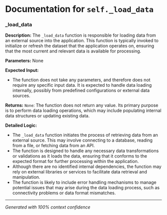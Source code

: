 # Documentation for `self._load_data`

### _load_data

**Description:**
The `_load_data` function is responsible for loading data from an external source into the application. This function is typically invoked to initialize or refresh the dataset that the application operates on, ensuring that the most current and relevant data is available for processing.

**Parameters:**
None

**Expected Input:**
- The function does not take any parameters, and therefore does not require any specific input data. It is expected to handle data loading internally, possibly from predefined configurations or external data sources.

**Returns:**
`None`: The function does not return any value. Its primary purpose is to perform data loading operations, which may include populating internal data structures or updating existing data.

**Detailed Logic:**
- The `_load_data` function initiates the process of retrieving data from an external source. This may involve connecting to a database, reading from a file, or fetching data from an API.
- The function is designed to handle any necessary data transformations or validations as it loads the data, ensuring that it conforms to the expected format for further processing within the application.
- Although there are no identified internal dependencies, the function may rely on external libraries or services to facilitate data retrieval and manipulation.
- The function is likely to include error handling mechanisms to manage potential issues that may arise during the data loading process, such as connectivity problems or data format mismatches.

---
*Generated with 100% context confidence*
